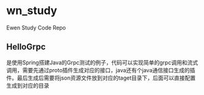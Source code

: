 # wn_study
Ewen Study Code Repo
## HelloGrpc
是使用Spring搭建Java的Grpc测试的例子，代码可以实现简单的grpc调用和流式调用，需要先通过proto插件生成对应的接口，java还有个java通信接口生成的插件。最后生成后需要将json资源文件放到对应的taget目录下，后面可以直接配置生成到对应的目录
